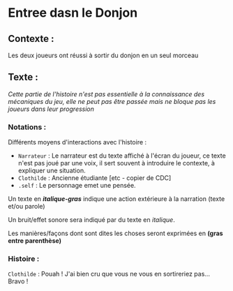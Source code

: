 # Entree dasn le Donjon

## Contexte :

Les deux joueurs ont réussi à sortir du donjon en un seul morceau

## Texte :

*Cette partie de l'histoire n'est pas essentielle à la connaissance des mécaniques du jeu, elle ne peut pas être passée mais ne bloque pas les joueurs dans leur progression*

### Notations :

Différents moyens d'interactions avec l'histoire :
* ```Narrateur``` : Le narrateur est du texte affiché à l'écran du joueur, ce texte n'est pas joué par une voix, il sert souvent à introduire le contexte, à expliquer une situation.
* ```Clothilde``` : Ancienne étudiante [etc - copier de CDC]
* ```.self``` : Le personnage emet une pensée.

Un texte en ***italique-gras*** indique une action extérieure à la narration (texte et/ou parole)

Un bruit/effet sonore sera indiqué par du texte en *italique*.

Les manières/façons dont sont dites les choses seront exprimées en **(gras entre parenthèse)**

### Histoire :

```Clothilde``` : Pouah ! J'ai bien cru que vous ne vous en sortireriez pas... Bravo !